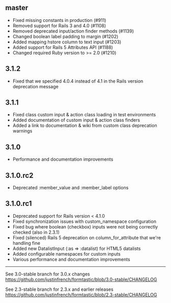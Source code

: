 ## master

  * Fixed missing constants in production (#911)
  * Removed support for Rails 3 and 4.0 (#1108)
  * Removed deprecated input/action finder methods (#1139)
  * Changed boolean label padding to margin (#1202)
  * Added mapping hstore column to text input (#1203)
  * Added support for Rails 5 Attributes API (#1188)
  * Changed required Ruby version to >= 2.0 (#1210)

## 3.1.2

  * Fixed that we specified 4.0.4 instead of 4.1 in the Rails version deprecation message

## 3.1.1

  * Fixed class custom input & action class loading in test environments
  * Added documentation of custom input & action class finders
  * Added a link to documentation & wiki from custom class deprecation warnings

## 3.1.0

  * Performance and documentation improvements

## 3.1.0.rc2

  * Deprecated :member_value and :member_label options

## 3.1.0.rc1

  * Deprecated support for Rails version < 4.1.0
  * Fixed synchronization issues with custom_namespace configuration
  * Fixed bug where boolean (checkbox) inputs were not being correctly checked (also in 2.3.1)
  * Fixed (silenced) Rails 5 deprecation on column_for_attribute that we're handling fine
  * Added new DatalistInput (:as => :datalist) for HTML5 datalists
  * Added configurable namespaces for custom inputs
  * Various performance and documentation improvements

---

See 3.0-stable branch for 3.0.x changes
https://github.com/justinfrench/formtastic/blob/3.0-stable/CHANGELOG

See 2.3-stable branch for 2.3.x and earlier releases
https://github.com/justinfrench/formtastic/blob/2.3-stable/CHANGELOG
